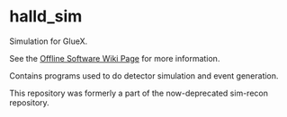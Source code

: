 # halld_sim
Simulation for GlueX.

See the [Offline Software Wiki Page](https://halldweb.jlab.org/wiki/index.php/GlueX_Offline_Software#Software_Packages) for more information.

Contains programs used to do detector simulation and event generation.

This repository was formerly a part of the now-deprecated sim-recon repository.


